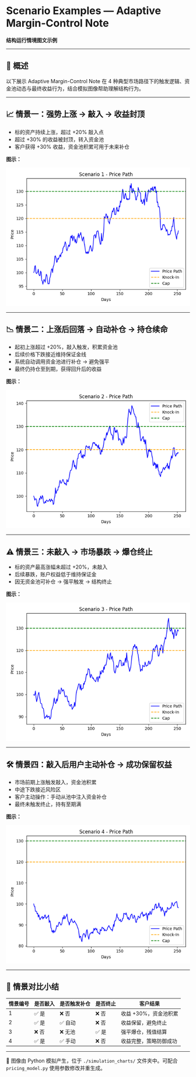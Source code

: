 # Scenario Examples — Adaptive Margin-Control Note
**结构运行情境图文示例**

---

## 🎯 概述

以下展示 Adaptive Margin-Control Note 在 4 种典型市场路径下的触发逻辑、资金池动态与最终收益行为，结合模拟图像帮助理解结构行为。

---

## 📈 情景一：强势上涨 → 敲入 → 收益封顶

- 标的资产持续上涨，超过 +20% 敲入点
- 超过 +30% 的收益被封顶，转入资金池
- 客户获得 +30% 收益，资金池积累可用于未来补仓

**图示：**

![scenario1](./simulation_charts/scenario1_price_path.png)

---

## 📉 情景二：上涨后回落 → 自动补仓 → 持仓续命

- 起初上涨超过 +20%，敲入触发，积累资金池
- 后续价格下跌接近维持保证金线
- 系统自动调用资金池进行补仓 → 避免强平
- 最终仍持仓至到期，获得回升后的收益

**图示：**

![scenario2](./simulation_charts/scenario2_price_path.png)

---

## ⚠️ 情景三：未敲入 → 市场暴跌 → 爆仓终止

- 标的资产最高涨幅未超过 +20%，未敲入
- 后续暴跌，账户权益低于维持保证金
- 因无资金池可补仓 → 强平触发 → 结构终止

**图示：**

![scenario3](./simulation_charts/scenario3_price_path.png)

---

## 🛠️ 情景四：敲入后用户主动补仓 → 成功保留权益

- 市场前期上涨触发敲入，资金池积累
- 中途下跌接近风险区
- 客户主动操作：手动从池中注入资金补仓
- 最终未触发终止，持有至期满

**图示：**

![scenario4](./simulation_charts/scenario4_price_path.png)

---

## 🧠 情景对比小结

| 情景编号 | 是否敲入 | 是否触发补仓 | 是否终止 | 客户结果 |
|----------|----------|----------------|-------------|------------|
| 1        | ✅ 是    | ❌ 否         | ❌ 否       | 收益 +30%，资金池积累 |
| 2        | ✅ 是    | ✅ 自动       | ❌ 否       | 收益保留，避免终止 |
| 3        | ❌ 否    | ❌ 无池       | ✅ 是       | 强平爆仓，残值结算 |
| 4        | ✅ 是    | ✅ 手动       | ❌ 否       | 收益完整，策略防御成功 |

---

📌 图像由 Python 模拟产生，位于 `./simulation_charts/` 文件夹中。可配合 `pricing_model.py` 使用参数修改并重生成。

